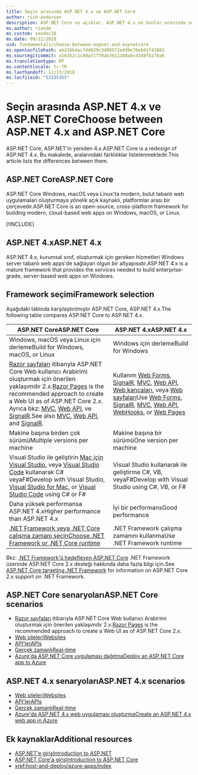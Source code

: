 ```yaml
---
title: Seçin arasında ASP.NET 4.x ve ASP.NET Core
author: rick-anderson
description: ASP.NET Core vs açıklar. ASP.NET 4.x ve bunlar arasında seçim yapma.
ms.author: riande
ms.custom: seodec18
ms.date: 09/11/2018
uid: fundamentals/choose-between-aspnet-and-aspnetcore
ms.openlocfilehash: eb216bdac7dd029c3d985f2edd9e70eb91f42883
ms.sourcegitcommit: a16352c1c88a71770ab3922200a8cd148fb278a6
ms.translationtype: MT
ms.contentlocale: tr-TR
ms.lasthandoff: 12/13/2018
ms.locfileid: "53335355"
---
```

# <a name="choose-between-aspnet-4x-and-aspnet-core"></a><span data-ttu-id="e9d89-103">Seçin arasında ASP.NET 4.x ve ASP.NET Core</span><span class="sxs-lookup"><span data-stu-id="e9d89-103">Choose between ASP.NET 4.x and ASP.NET Core</span></span>

<span data-ttu-id="e9d89-104">ASP.NET Core, ASP.NET'in yeniden 4.x.</span><span class="sxs-lookup"><span data-stu-id="e9d89-104">ASP.NET Core is a redesign of ASP.NET 4.x.</span></span> <span data-ttu-id="e9d89-105">Bu makalede, aralarındaki farklılıklar listelenmektedir.</span><span class="sxs-lookup"><span data-stu-id="e9d89-105">This article lists the differences between them.</span></span>

## <a name="aspnet-core"></a><span data-ttu-id="e9d89-106">ASP.NET Core</span><span class="sxs-lookup"><span data-stu-id="e9d89-106">ASP.NET Core</span></span>

<span data-ttu-id="e9d89-107">ASP.NET Core Windows, macOS veya Linux'ta modern, bulut tabanlı web uygulamaları oluşturmaya yönelik açık kaynaklı, platformlar arası bir çerçevedir.</span><span class="sxs-lookup"><span data-stu-id="e9d89-107">ASP.NET Core is an open-source, cross-platform framework for building modern, cloud-based web apps on Windows, macOS, or Linux.</span></span>

[!INCLUDE[](~/includes/benefits.md)]

## <a name="aspnet-4x"></a><span data-ttu-id="e9d89-108">ASP.NET 4.x</span><span class="sxs-lookup"><span data-stu-id="e9d89-108">ASP.NET 4.x</span></span>

<span data-ttu-id="e9d89-109">ASP.NET 4.x, kurumsal sınıf, oluşturmak için gereken hizmetleri Windows server tabanlı web apps'de sağlayan olgun bir altyapısıdır.</span><span class="sxs-lookup"><span data-stu-id="e9d89-109">ASP.NET 4.x is a mature framework that provides the services needed to build enterprise-grade, server-based web apps on Windows.</span></span>

## <a name="framework-selection"></a><span data-ttu-id="e9d89-110">Framework seçimi</span><span class="sxs-lookup"><span data-stu-id="e9d89-110">Framework selection</span></span>

<span data-ttu-id="e9d89-111">Aşağıdaki tabloda karşılaştırılmıştır ASP.NET Core, ASP.NET 4.x.</span><span class="sxs-lookup"><span data-stu-id="e9d89-111">The following table compares ASP.NET Core to ASP.NET 4.x.</span></span>

| <span data-ttu-id="e9d89-112">ASP.NET Core</span><span class="sxs-lookup"><span data-stu-id="e9d89-112">ASP.NET Core</span></span> | <span data-ttu-id="e9d89-113">ASP.NET 4.x</span><span class="sxs-lookup"><span data-stu-id="e9d89-113">ASP.NET 4.x</span></span> |
|---|---|
|<span data-ttu-id="e9d89-114">Windows, macOS veya Linux için derleme</span><span class="sxs-lookup"><span data-stu-id="e9d89-114">Build for Windows, macOS, or Linux</span></span>|<span data-ttu-id="e9d89-115">Windows için derleme</span><span class="sxs-lookup"><span data-stu-id="e9d89-115">Build for Windows</span></span>|
|<span data-ttu-id="e9d89-116">[Razor sayfaları](xref:razor-pages/index) itibarıyla ASP.NET Core Web kullanıcı Arabirimi oluşturmak için önerilen yaklaşımdır 2.x.</span><span class="sxs-lookup"><span data-stu-id="e9d89-116">[Razor Pages](xref:razor-pages/index) is the recommended approach to create a Web UI as of ASP.NET Core 2.x.</span></span> <span data-ttu-id="e9d89-117">Ayrıca bkz: [MVC](xref:mvc/overview), [Web API](xref:tutorials/first-web-api), ve [SignalR](xref:signalr/introduction).</span><span class="sxs-lookup"><span data-stu-id="e9d89-117">See also [MVC](xref:mvc/overview), [Web API](xref:tutorials/first-web-api), and [SignalR](xref:signalr/introduction).</span></span>|<span data-ttu-id="e9d89-118">Kullanım [Web Forms](/aspnet/web-forms), [SignalR](/aspnet/signalr), [MVC](/aspnet/mvc), [Web API](/aspnet/web-api/), [Web kancaları](/aspnet/webhooks/), veya [Web sayfaları](/aspnet/web-pages)</span><span class="sxs-lookup"><span data-stu-id="e9d89-118">Use [Web Forms](/aspnet/web-forms), [SignalR](/aspnet/signalr), [MVC](/aspnet/mvc), [Web API](/aspnet/web-api/), [WebHooks](/aspnet/webhooks/), or [Web Pages](/aspnet/web-pages)</span></span>|
|<span data-ttu-id="e9d89-119">Makine başına birden çok sürümü</span><span class="sxs-lookup"><span data-stu-id="e9d89-119">Multiple versions per machine</span></span>|<span data-ttu-id="e9d89-120">Makine başına bir sürümü</span><span class="sxs-lookup"><span data-stu-id="e9d89-120">One version per machine</span></span>|
|<span data-ttu-id="e9d89-121">Visual Studio ile geliştirin [Mac için Visual Studio](https://www.visualstudio.com/vs/visual-studio-mac/), veya [Visual Studio Code](https://code.visualstudio.com/) kullanarak C# veyaF#</span><span class="sxs-lookup"><span data-stu-id="e9d89-121">Develop with Visual Studio, [Visual Studio for Mac](https://www.visualstudio.com/vs/visual-studio-mac/), or [Visual Studio Code](https://code.visualstudio.com/) using C# or F#</span></span>|<span data-ttu-id="e9d89-122">Visual Studio kullanarak ile geliştirme C#, VB, veyaF#</span><span class="sxs-lookup"><span data-stu-id="e9d89-122">Develop with Visual Studio using C#, VB, or F#</span></span>|
|<span data-ttu-id="e9d89-123">Daha yüksek performansa ASP.NET 4.x</span><span class="sxs-lookup"><span data-stu-id="e9d89-123">Higher performance than ASP.NET 4.x</span></span>|<span data-ttu-id="e9d89-124">İyi bir performans</span><span class="sxs-lookup"><span data-stu-id="e9d89-124">Good performance</span></span>|
|[<span data-ttu-id="e9d89-125">.NET Framework veya .NET Core çalışma zamanı seçin</span><span class="sxs-lookup"><span data-stu-id="e9d89-125">Choose .NET Framework or .NET Core runtime</span></span>](/dotnet/standard/choosing-core-framework-server)|<span data-ttu-id="e9d89-126">.NET Framework çalışma zamanını kullanma</span><span class="sxs-lookup"><span data-stu-id="e9d89-126">Use .NET Framework runtime</span></span>|

<span data-ttu-id="e9d89-127">Bkz: [.NET Framework'ü hedefleyen ASP.NET Core](xref:index#target-framework) .NET Framework üzerinde ASP.NET Core 2.x desteği hakkında daha fazla bilgi için.</span><span class="sxs-lookup"><span data-stu-id="e9d89-127">See [ASP.NET Core targeting .NET Framework](xref:index#target-framework) for information on ASP.NET Core 2.x support on .NET Framework.</span></span>

## <a name="aspnet-core-scenarios"></a><span data-ttu-id="e9d89-128">ASP.NET Core senaryoları</span><span class="sxs-lookup"><span data-stu-id="e9d89-128">ASP.NET Core scenarios</span></span>

* <span data-ttu-id="e9d89-129">[Razor sayfaları](xref:razor-pages/index) itibarıyla ASP.NET Core Web kullanıcı Arabirimi oluşturmak için önerilen yaklaşımdır 2.x.</span><span class="sxs-lookup"><span data-stu-id="e9d89-129">[Razor Pages](xref:razor-pages/index) is the recommended approach to create a Web UI as of ASP.NET Core 2.x.</span></span>
* [<span data-ttu-id="e9d89-130">Web siteleri</span><span class="sxs-lookup"><span data-stu-id="e9d89-130">Websites</span></span>](xref:tutorials/first-mvc-app/index)
* [<span data-ttu-id="e9d89-131">API'ler</span><span class="sxs-lookup"><span data-stu-id="e9d89-131">APIs</span></span>](xref:tutorials/first-web-api)
* [<span data-ttu-id="e9d89-132">Gerçek zamanlı</span><span class="sxs-lookup"><span data-stu-id="e9d89-132">Real-time</span></span>](xref:signalr/index)
* [<span data-ttu-id="e9d89-133">Azure'da ASP.NET Core uygulaması dağıtma</span><span class="sxs-lookup"><span data-stu-id="e9d89-133">Deploy an ASP.NET Core app to Azure</span></span>](/azure/app-service/app-service-web-get-started-dotnet)

## <a name="aspnet-4x-scenarios"></a><span data-ttu-id="e9d89-134">ASP.NET 4.x senaryoları</span><span class="sxs-lookup"><span data-stu-id="e9d89-134">ASP.NET 4.x scenarios</span></span>

* [<span data-ttu-id="e9d89-135">Web siteleri</span><span class="sxs-lookup"><span data-stu-id="e9d89-135">Websites</span></span>](/aspnet/mvc)
* [<span data-ttu-id="e9d89-136">API'ler</span><span class="sxs-lookup"><span data-stu-id="e9d89-136">APIs</span></span>](/aspnet/web-api)
* [<span data-ttu-id="e9d89-137">Gerçek zamanlı</span><span class="sxs-lookup"><span data-stu-id="e9d89-137">Real-time</span></span>](/aspnet/signalr)
* [<span data-ttu-id="e9d89-138">Azure'da ASP.NET 4.x web uygulaması oluşturma</span><span class="sxs-lookup"><span data-stu-id="e9d89-138">Create an ASP.NET 4.x web app in Azure</span></span>](/azure/app-service/app-service-web-get-started-dotnet-framework)

## <a name="additional-resources"></a><span data-ttu-id="e9d89-139">Ek kaynaklar</span><span class="sxs-lookup"><span data-stu-id="e9d89-139">Additional resources</span></span>

* [<span data-ttu-id="e9d89-140">ASP.NET'e giriş</span><span class="sxs-lookup"><span data-stu-id="e9d89-140">Introduction to ASP.NET</span></span>](/aspnet/overview)
* [<span data-ttu-id="e9d89-141">ASP.NET Core'a giriş</span><span class="sxs-lookup"><span data-stu-id="e9d89-141">Introduction to ASP.NET Core</span></span>](xref:index)
* <xref:host-and-deploy/azure-apps/index>
